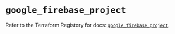 # `google_firebase_project`

Refer to the Terraform Registory for docs: [`google_firebase_project`](https://registry.terraform.io/providers/hashicorp/google-beta/5.0.0/docs/resources/google_firebase_project).
